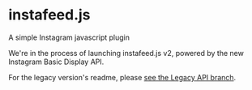 # instafeed.js

A simple Instagram javascript plugin

We're in the process of launching instafeed.js v2, powered by the new Instagram Basic Display API. 

For the legacy version's readme, please [see the Legacy API branch](https://github.com/stevenschobert/instafeed.js/tree/legacy-api).
